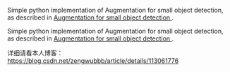Simple python implementation of Augmentation for small object detection, as described in [Augmentation for small object detection
](https://arxiv.org/pdf/1902.07296.pdf).

Simple python implementation of Augmentation for small object detection, as described in [Augmentation for small object detection
](https://arxiv.org/pdf/1902.07296.pdf).

详细请看本人博客：https://blog.csdn.net/zengwubbb/article/details/113061776
```
